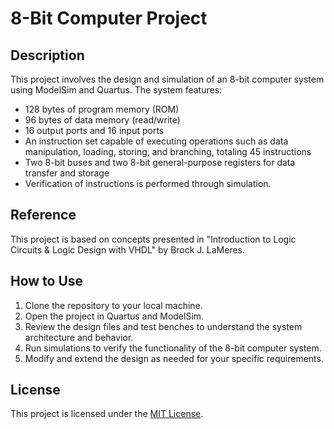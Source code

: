 # 8-Bit Computer Project

## Description
This project involves the design and simulation of an 8-bit computer system using ModelSim and Quartus. The system features:
- 128 bytes of program memory (ROM)
- 96 bytes of data memory (read/write)
- 16 output ports and 16 input ports
- An instruction set capable of executing operations such as data manipulation, loading, storing, and branching, totaling 45 instructions
- Two 8-bit buses and two 8-bit general-purpose registers for data transfer and storage
- Verification of instructions is performed through simulation.

## Reference
This project is based on concepts presented in "Introduction to Logic Circuits & Logic Design with VHDL" by Brock J. LaMeres.

## How to Use
1. Clone the repository to your local machine.
2. Open the project in Quartus and ModelSim.
3. Review the design files and test benches to understand the system architecture and behavior.
4. Run simulations to verify the functionality of the 8-bit computer system.
5. Modify and extend the design as needed for your specific requirements.

## License
This project is licensed under the [MIT License](LICENSE).
